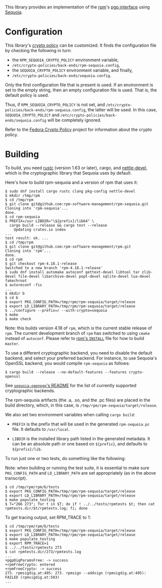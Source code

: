 This library provides an implementation of the [rpm]'s [pgp
interface] using [Sequoia].

  [rpm]: https://github.com/rpm-software-management/rpm
  [pgp interface]: https://github.com/rpm-software-management/rpm/blob/master/include/rpm/rpmpgp.h
  [Sequoia]: https://sequoia-pgp.org

# Configuration

This library's [crypto policy] can be customized.  It finds the
configuration file by checking the following in turn:

  - the `RPM_SEQUOIA_CRYPTO_POLICY` environment variable,
  - `/etc/crypto-policies/back-ends/rpm-sequoia.config`,
  - the `SEQUOIA_CRYPTO_POLICY` environment variable, and finally,
  - `/etc/crypto-policies/back-ends/sequoia.config`.

Only the first configuration file that is present is used.  If an
environment is set to the empty string, then an empty configuration
file is used.  That is, the default policy is used.

Thus, if `RPM_SEQUOIA_CRYPTO_POLICY` is not set, and
`/etc/crypto-policies/back-ends/rpm-sequoia.config`, the latter will
be used.  In this case, `SEQUOIA_CRYPTO_POLICY` and
`/etc/crypto-policies/back-ends/sequoia.config` will be completely
ignored.

Refer to the [Fedora Crypto Policy] project for information about the
crypto policy.

  [crypto policy]: https://docs.rs/sequoia-policy-config/latest/sequoia_policy_config/
  [Sequoia's default policy]: https://docs.sequoia-pgp.org/sequoia_openpgp/policy/struct.StandardPolicy.html
  [Fedora Crypto Policy]: https://gitlab.com/redhat-crypto/fedora-crypto-policies/


# Building

To build, you need [rustc] (version 1.63 or later), cargo, and
[nettle-devel], which is the cryptographic library that Sequoia uses
by default.

  [rustc]: https://packages.fedoraproject.org/pkgs/rust/rust/
  [nettle-devel]: https://packages.fedoraproject.org/pkgs/nettle/nettle-devel

Here's how to build rpm-sequoia and a version of rpm that uses it:

```
$ sudo dnf install cargo rustc clang pkg-config nettle-devel
$ mkdir /tmp/rpm
$ cd /tmp/rpm
$ git clone git@github.com:rpm-software-management/rpm-sequoia.git
Cloning into 'rpm-sequoia'...
done.
$ cd rpm-sequoia
$ PREFIX=/usr LIBDIR="\${prefix}/lib64" \
  cargo build --release && cargo test --release
    Updating crates.io index
...
test result: ok. ...
$ cd /tmp/rpm
$ git clone git@github.com:rpm-software-management/rpm.git
Cloning into 'rpm'...
done.
$ cd rpm
$ git checkout rpm-4.18.1-release
Switched to a new branch 'rpm-4.18.1-release'
$ sudo dnf install automake autoconf gettext-devel libtool tar zlib-devel file-devel libarchive-devel popt-devel sqlite-devel lua-devel fakechroot
$ autoreconf -fis
...
$ mkdir b
$ cd b
$ export PKG_CONFIG_PATH=/tmp/rpm/rpm-sequoia/target/release
$ export LD_LIBRARY_PATH=/tmp/rpm/rpm-sequoia/target/release
$ ../configure --prefix=/ --with-crypto=sequoia
$ make
$ make check
```

Note: this builds version 4.18 of `rpm`, which is the current stable
release of `rpm`.  The current development branch of `rpm` has
switched to using `cmake` instead of `autoconf`.  Please refer to
[rpm's `INSTALL`] file for how to build `master`.

  [rpm's `INSTALL`]: https://github.com/rpm-software-management/rpm/blob/master/INSTALL

To use a different cryptographic backend, you need to disable the
default backend, and select your preferred backend.  For instance, to
use Sequoia's OpenSSL backend, you would compile `rpm-sequoia` as
follows:

```
$ cargo build --release --no-default-features --features crypto-openssl
```

See [`sequoia-openpgp`'s README] for the list of currently supported
cryptographic backends.

  [`sequoia-openpgp`'s README]: https://gitlab.com/sequoia-pgp/sequoia#features

The rpm-sequoia artifacts (the .a, .so, and the .pc files) are placed
in the build directory, which, in this case, is
`/tmp/rpm/rpm-sequoia/target/release`.

We also set two environment variables when calling `cargo build`:

* `PREFIX` is the prefix that will be used in the generated
  `rpm-sequoia.pc` file. It defaults to `/usr/local`.

* `LIBDIR` is the installed library path listed in the generated
  metadata. It can be an absolute path or one based on `${prefix}`,
  and defaults to `${prefix}/lib`.


To run just one or two tests, do something like the following:

Note: when building or running the test suite, it is essential to make
sure `PKG_CONFIG_PATH` and `LD_LIBRARY_PATH` are set appropriately (as
in the above transcript).

```
$ cd /tmp/rpm/rpm/b/tests
$ export PKG_CONFIG_PATH=/tmp/rpm/rpm-sequoia/target/release
$ export LD_LIBRARY_PATH=/tmp/rpm/rpm-sequoia/target/release
$ make populate_testing
$ T="266 273"; for t in $T; do if ! ../../tests/rpmtests $t; then cat rpmtests.dir/$t/rpmtests.log; fi; done
```

To get tracing output, set RPM_TRACE to 1:

```
$ cd /tmp/rpm/rpm/b/tests
$ export PKG_CONFIG_PATH=/tmp/rpm/rpm-sequoia/target/release
$ export LD_LIBRARY_PATH=/tmp/rpm/rpm-sequoia/target/release
$ make populate_testing
$ export RPM_TRACE=1
$ ../../tests/rpmtests 273
$ cat rpmtests.dir/273/rpmtests.log
...
+pgpDigParamsFree: -> success
+rpmFreeCrypto: entered
+rpmFreeCrypto: -> success
273. rpmsigdig.at:495: 273. rpmsign --addsign (rpmsigdig.at:495): FAILED (rpmsigdig.at:503)
...
```
